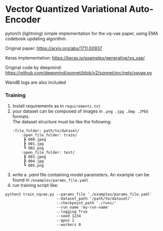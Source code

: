 # Vector Quantized Variational Auto-Encoder

pytorch (lightning) simple implementation for the vq-vae paper, using EMA codebook updating algorithm.

Original paper: https://arxiv.org/abs/1711.00937

Keras implementation: https://keras.io/examples/generative/vq_vae/

Original code by deepmind: https://github.com/deepmind/sonnet/blob/v2/sonnet/src/nets/vqvae.py

WandB logs are also included

### Training

1. Install requirements as in `requirements.txt`
2. your dataset can be composed of images in `.png .jpg .bmp .JPEG` formats.  
   The dataset structure must be like the following:
    ```
    :file_folder: path/to/dataset/
        :open_file_folder: train/
         ┣ 000.jpeg
         ┣ 001.jpg
         ┗ 002.png
        :open_file_folder: test/
         ┣ 003.jpeg
         ┣ 004.jpg
         ┗ 005.png
    ```
3. write a *.yaml* file containing model parameters. An example can be found in `/examples/params_file.yaml`
4. run training script like:  
  ```
  python3 train_vqvae.py --params_file './examples/params_file.yaml' 
                         --dataset_path '/path/to/dataset/' 
                         --checkpoint_path './runs/'
                         --run_name 'my-run-name'
                         --logging True
                         --seed 1234
                         --gpus 1
                         --workers 8
 ```